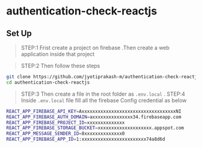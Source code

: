 # authentication-check-reactjs

## Set Up

> STEP:1 Frist create a project on firebase .Then create a web application inside that project

> STEP:2 Then follow these steps

```sh
git clone https://github.com/jyotiprakash-m/authentication-check-reactjs
cd authentication-check-reactjs
```
> STEP:3 Then create a file in the root folder as `.env.local` .
> STEP:4 Inside `.env.local` file fill all the firebase Config credential as below

```sh
REACT_APP_FIREBASE_API_KEY=AxxxxxxxxxxxxxxxxxxxxxxxxxxxxxxxxxxxNI
REACT_APP_FIREBASE_AUTH_DOMAIN=axxxxxxxxxxxxxxx34.firebaseapp.com
REACT_APP_FIREBASE_PROJECT_ID=xxxxxxxxxxxxxx
REACT_APP_FIREBASE_STORAGE_BUCKET=xxxxxxxxxxxxxxxxxxxx.appspot.com
REACT_APP_MESSAGE_SENDER_ID=8xxxxxxxxxxxxxx0
REACT_APP_FIREBASE_APP_ID=1:xxxxxxxxxxxxxxxxxxxxxxxx74a8d6d

```




